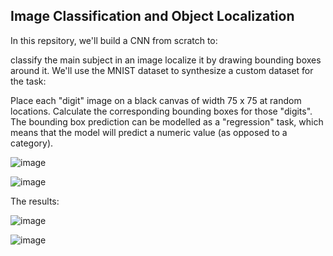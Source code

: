## Image Classification and Object Localization 

In this repsitory, we'll build a CNN from scratch to:

classify the main subject in an image
localize it by drawing bounding boxes around it.
We'll use the MNIST dataset to synthesize a custom dataset for the task: 

Place each "digit" image on a black canvas of width 75 x 75 at random locations.
Calculate the corresponding bounding boxes for those "digits".
The bounding box prediction can be modelled as a "regression" task, which means that the model will predict a numeric value (as opposed to a category).


![image](https://user-images.githubusercontent.com/64538407/113101691-b428da00-9205-11eb-9589-06b1737cca23.png)

![image](https://user-images.githubusercontent.com/64538407/113101728-bdb24200-9205-11eb-8520-66b1b9349ff0.png)

The results:

![image](https://user-images.githubusercontent.com/64538407/113101782-cf93e500-9205-11eb-9741-39c2b76f523c.png)


![image](https://user-images.githubusercontent.com/64538407/113101803-d6225c80-9205-11eb-9119-243507ee2ddb.png)

